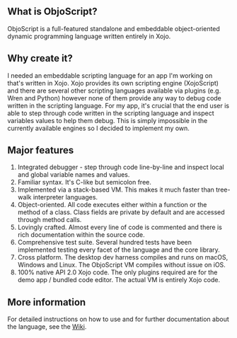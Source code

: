 ## What is ObjoScript?
ObjoScript is a full-featured standalone and embeddable object-oriented dynamic programming language written entirely in Xojo.

## Why create it?
I needed an embeddable scripting language for an app I'm working on that's written in Xojo. Xojo provides its own scripting engine (XojoScript) and there are several other scripting languages available via plugins (e.g. Wren and Python) however none of them provide any way to debug code written in the scripting language. For my app, it's crucial that the end user is able to step through code written in the scripting language and inspect variables values to help them debug. This is simply impossible in the currently available engines so I decided to implement my own.

## Major features
1. Integrated debugger - step through code line-by-line and inspect local and global variable names and values.
2. Familiar syntax. It's C-like but semicolon free. 
3. Implemented via a stack-based VM. This makes it much faster than tree-walk interpreter languages.
4. Object-oriented. All code executes either within a function or the method of a class. Class fields are private by default and are accessed through method calls.
5. Lovingly crafted. Almost every line of code is commented and there is rich documentation within the source code.
6. Comprehensive test suite. Several hundred tests have been implemented testing every facet of the language and the core library.
7. Cross platform. The desktop dev harness compiles and runs on macOS, Windows and Linux. The ObjoScript VM compiles without issue on iOS.
8. 100% native API 2.0 Xojo code. The only plugins required are for the demo app / bundled code editor. The actual VM is entirely Xojo code.

## More information
For detailed instructions on how to use and for further documentation about the language, see the [Wiki].

[Wiki]: https://github.com/gkjpettet/ObjoScript/wiki
